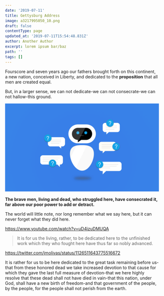 ```yaml
---
date: '2019-07-11'
title: Gettysburg Address
image: a3217995050_10.png
draft: false
contentType: page
updated_at: '2019-07-11T15:54:48.831Z'
author: Another Author
excerpt: lorem ipsum bar/baz
path: ''
tags: []
---
```

Fourscore and seven years ago our fathers brought forth on this continent, a
new nation, conceived in Liberty, and dedicated to the **proposition** that
all men are created equal.

But, in a larger sense, we can not dedicate\-we can not consecrate\-we can not
hallow\-this ground.

![3423r4234](chatbot-for-website.png)


**The brave men, living and dead, who struggled here, have consecrated it, far
above our poor power to add or detract.**

The world will little note, nor long remember what we say here, but it can
never forget what they did here. 

https://www.youtube.com/watch?v=uD4izuDMUQA

> It is for us the living, rather, to be dedicated here to the unfinished work
which they who fought here have thus far so nobly advanced.  

https://twitter.com/jmolivas/status/1126511643775516672

It is rather for us to be here dedicated to the great task remaining before
us\-that from these honored dead we take increased devotion to that cause for
which they gave the last full measure of devotion\-that we here highly resolve
that these dead shall not have died in vain\-that this nation, under God,
shall have a new birth of freedom\-and that government of the people, by the
people, for the people shall not perish from the earth.
